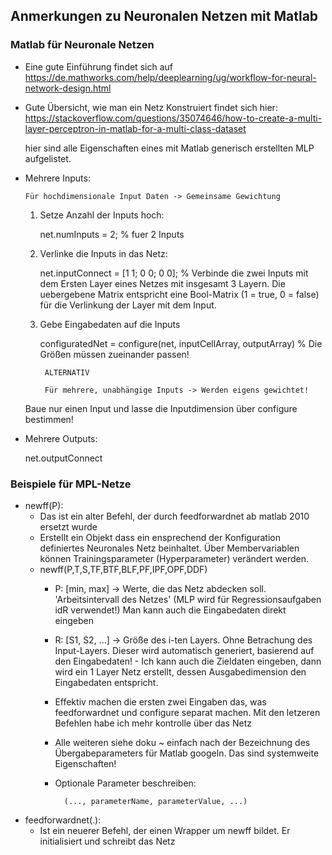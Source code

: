 ## Anmerkungen zu Neuronalen Netzen mit Matlab

### Matlab für Neuronale Netzen

+ Eine gute Einführung findet sich auf
  https://de.mathworks.com/help/deeplearning/ug/workflow-for-neural-network-design.html

+ Gute Übersicht, wie man ein Netz Konstruiert findet sich hier:
    https://stackoverflow.com/questions/35074646/how-to-create-a-multi-layer-perceptron-in-matlab-for-a-multi-class-dataset

  hier sind alle Eigenschaften eines mit Matlab generisch erstellten MLP aufgelistet.

+ Mehrere Inputs:

      Für hochdimensionale Input Daten -> Gemeinsame Gewichtung

  1. Setze Anzahl der Inputs hoch:

        net.numInputs = 2; % fuer 2 Inputs

  2. Verlinke die Inputs in das Netz:

        net.inputConnect = [1 1; 0 0; 0 0]; % Verbinde die zwei Inputs mit dem Ersten Layer eines Netzes mit insgesamt 3 Layern. Die uebergebene Matrix entspricht eine Bool-Matrix (1 = true, 0 = false) für die Verlinkung der Layer mit dem Input.

  3. Gebe Eingabedaten auf die Inputs

        configuratedNet = configure(net, inputCellArray, outputArray)
        % Die Größen müssen zueinander passen!

          ALTERNATIV

          Für mehrere, unabhängige Inputs -> Werden eigens gewichtet!

    Baue nur einen Input und lasse die Inputdimension über configure bestimmen!




+ Mehrere Outputs:

  net.outputConnect

### Beispiele für MPL-Netze

+ newff(P):
  + Das ist ein alter Befehl, der durch feedforwardnet ab matlab 2010 ersetzt wurde
  + Erstellt ein Objekt dass ein ensprechend der Konfiguration definiertes Neuronales Netz beinhaltet. Über Membervariablen können Trainingsparameter (Hyperparameter) verändert werden.
  + newff(P,T,S,TF,BTF,BLF,PF,IPF,OPF,DDF)
    + P: [min, max] -> Werte, die das Netz abdecken soll. 'Arbeitsintervall des Netzes' (MLP wird für Regressionsaufgaben idR verwendet!) Man kann auch die Eingabedaten direkt eingeben
    + R: [S1, S2, ...] -> Größe des i-ten Layers. Ohne Betrachung des Input-Layers. Dieser wird automatisch generiert, basierend auf den Eingabedaten! - Ich kann auch die Zieldaten eingeben, dann wird ein 1 Layer Netz erstellt, dessen Ausgabedimension den Eingabedaten entspricht.
    + Effektiv machen die ersten zwei Eingaben das, was feedforwardnet und configure separat machen. Mit den letzeren Befehlen habe ich mehr kontrolle über das Netz 
    + Alle weiteren siehe doku ~ einfach nach der Bezeichnung des Übergabeparameters für Matlab googeln. Das sind systemweite Eigenschaften!
    + Optionale Parameter beschreiben:

            (..., parameterName, parameterValue, ...)


+ feedforwardnet(.):
  + Ist ein neuerer Befehl, der einen Wrapper um newff bildet. Er initialisiert und schreibt das Netz  
